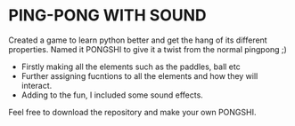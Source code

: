 # PING-PONG WITH SOUND

Created a game to learn python better and get the hang of its different properties.
Named it PONGSHI to give it a twist from the normal pingpong ;)
- Firstly making all the elements such as the paddles, ball etc
- Further assigning fucntions to all the elements and how they will interact.
- Adding to the fun, I included some sound effects.

Feel free to download the repository and make your own PONGSHI.
